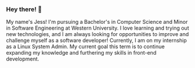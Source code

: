 ### Hey there! 👋

My name's Jess! I'm pursuing a Bachelor's in Computer Science and Minor in Software Engineering at Western University.
I love learning and trying out new technologies, and I am always looking for opportunities to improve and challenge myself as a software developer! 
Currently, I am on my internship as a Linux System Admin. My current goal this term is to continue expanding my knowledge and furthering my skills in front-end development. 

<!--
**Li-Jessica/Li-Jessica** is a ✨ _special_ ✨ repository because its `README.md` (this file) appears on your GitHub profile.

Here are some ideas to get you started:

- 🔭 I’m currently working on ...
- 🌱 I’m currently learning ...
- 👯 I’m looking to collaborate on ...
- 🤔 I’m looking for help with ...
- 💬 Ask me about ...
- 📫 How to reach me: ...
- 😄 Pronouns: ...
- ⚡ Fun fact: ...
-->
